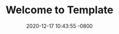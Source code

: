 ---
layout: post
title:  "Welcome to Template"
date:   2020-12-17 10:43:55 -0800
categories: template jekyll
permalink: /template
---